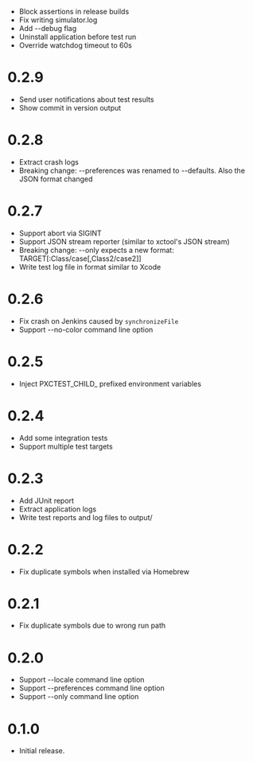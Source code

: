 * Block assertions in release builds
* Fix writing simulator.log
* Add --debug flag
* Uninstall application before test run
* Override watchdog timeout to 60s

# 0.2.9

* Send user notifications about test results
* Show commit in version output

# 0.2.8

* Extract crash logs
* Breaking change: --preferences was renamed to --defaults. Also the JSON format changed

# 0.2.7

* Support abort via SIGINT
* Support JSON stream reporter (similar to xctool's JSON stream)
* Breaking change: --only expects a new format: TARGET[:Class/case[,Class2/case2]]
* Write test log file in format similar to Xcode

# 0.2.6

* Fix crash on Jenkins caused by `synchronizeFile`
* Support --no-color command line option

# 0.2.5

* Inject PXCTEST_CHILD_ prefixed environment variables

# 0.2.4

* Add some integration tests
* Support multiple test targets

# 0.2.3

* Add JUnit report
* Extract application logs
* Write test reports and log files to output/

# 0.2.2

* Fix duplicate symbols when installed via Homebrew

# 0.2.1

* Fix duplicate symbols due to wrong run path

# 0.2.0

* Support --locale command line option
* Support --preferences command line option
* Support --only command line option

# 0.1.0

* Initial release.
